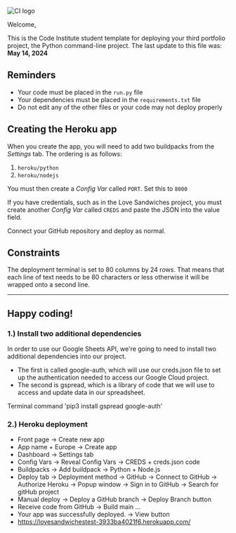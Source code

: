 ![CI logo](https://codeinstitute.s3.amazonaws.com/fullstack/ci_logo_small.png)

Welcome,

This is the Code Institute student template for deploying your third portfolio project, the Python command-line project. The last update to this file was: **May 14, 2024**

## Reminders

- Your code must be placed in the `run.py` file
- Your dependencies must be placed in the `requirements.txt` file
- Do not edit any of the other files or your code may not deploy properly

## Creating the Heroku app

When you create the app, you will need to add two buildpacks from the _Settings_ tab. The ordering is as follows:

1. `heroku/python`
2. `heroku/nodejs`

You must then create a _Config Var_ called `PORT`. Set this to `8000`

If you have credentials, such as in the Love Sandwiches project, you must create another _Config Var_ called `CREDS` and paste the JSON into the value field.

Connect your GitHub repository and deploy as normal.

## Constraints

The deployment terminal is set to 80 columns by 24 rows. That means that each line of text needs to be 80 characters or less otherwise it will be wrapped onto a second line.

---

Happy coding!
---

### 1.) Install two additional dependencies
In order to use our Google Sheets API, we're going to need to install two additional dependencies into our project.
- The first is called google-auth, which will use our creds.json file
to set up the authentication needed  to access our Google Cloud project.
- The second is gspread, which is a library of code  that we will use to access and update data in our spreadsheet.  

Terminal command 'pip3 install gspread google-auth'

### 2.) Heroku deployment
- Front page -> Create new app
- App name + Europe -> Create app
- Dashboard -> Settings tab
- Config Vars -> Reveal Config Vars -> CREDS + creds.json code
- Buildpacks -> Add buildpack -> Python + Node.js
- Deploy tab -> Deployment method -> GitHub -> Connect to GitHub -> Authorize Heroku
  -> Popup window -> Sign in to GitHub -> Search for gitHub project
- Manual deploy -> Deploy a GitHub branch -> Deploy Branch button
- Receive code from GitHub -> Build main ...
- Your app was successfully deployed. -> View button
- https://lovesandwichestest-3933ba4021f6.herokuapp.com/
